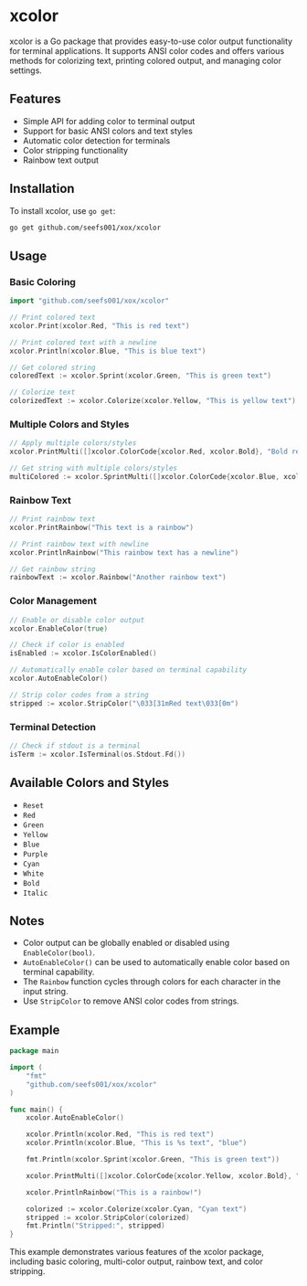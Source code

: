 # xcolor

xcolor is a Go package that provides easy-to-use color output functionality for terminal applications. It supports ANSI color codes and offers various methods for colorizing text, printing colored output, and managing color settings.

## Features

- Simple API for adding color to terminal output
- Support for basic ANSI colors and text styles
- Automatic color detection for terminals
- Color stripping functionality
- Rainbow text output

## Installation

To install xcolor, use `go get`:

```bash
go get github.com/seefs001/xox/xcolor
```

## Usage

### Basic Coloring

```go
import "github.com/seefs001/xox/xcolor"

// Print colored text
xcolor.Print(xcolor.Red, "This is red text")

// Print colored text with a newline
xcolor.Println(xcolor.Blue, "This is blue text")

// Get colored string
coloredText := xcolor.Sprint(xcolor.Green, "This is green text")

// Colorize text
colorizedText := xcolor.Colorize(xcolor.Yellow, "This is yellow text")
```

### Multiple Colors and Styles

```go
// Apply multiple colors/styles
xcolor.PrintMulti([]xcolor.ColorCode{xcolor.Red, xcolor.Bold}, "Bold red text")

// Get string with multiple colors/styles
multiColored := xcolor.SprintMulti([]xcolor.ColorCode{xcolor.Blue, xcolor.Italic}, "Italic blue text")
```

### Rainbow Text

```go
// Print rainbow text
xcolor.PrintRainbow("This text is a rainbow")

// Print rainbow text with newline
xcolor.PrintlnRainbow("This rainbow text has a newline")

// Get rainbow string
rainbowText := xcolor.Rainbow("Another rainbow text")
```

### Color Management

```go
// Enable or disable color output
xcolor.EnableColor(true)

// Check if color is enabled
isEnabled := xcolor.IsColorEnabled()

// Automatically enable color based on terminal capability
xcolor.AutoEnableColor()

// Strip color codes from a string
stripped := xcolor.StripColor("\033[31mRed text\033[0m")
```

### Terminal Detection

```go
// Check if stdout is a terminal
isTerm := xcolor.IsTerminal(os.Stdout.Fd())
```

## Available Colors and Styles

- `Reset`
- `Red`
- `Green`
- `Yellow`
- `Blue`
- `Purple`
- `Cyan`
- `White`
- `Bold`
- `Italic`

## Notes

- Color output can be globally enabled or disabled using `EnableColor(bool)`.
- `AutoEnableColor()` can be used to automatically enable color based on terminal capability.
- The `Rainbow` function cycles through colors for each character in the input string.
- Use `StripColor` to remove ANSI color codes from strings.

## Example

```go
package main

import (
    "fmt"
    "github.com/seefs001/xox/xcolor"
)

func main() {
    xcolor.AutoEnableColor()

    xcolor.Println(xcolor.Red, "This is red text")
    xcolor.Println(xcolor.Blue, "This is %s text", "blue")

    fmt.Println(xcolor.Sprint(xcolor.Green, "This is green text"))

    xcolor.PrintMulti([]xcolor.ColorCode{xcolor.Yellow, xcolor.Bold}, "This is bold yellow text")

    xcolor.PrintlnRainbow("This is a rainbow!")

    colorized := xcolor.Colorize(xcolor.Cyan, "Cyan text")
    stripped := xcolor.StripColor(colorized)
    fmt.Println("Stripped:", stripped)
}
```

This example demonstrates various features of the xcolor package, including basic coloring, multi-color output, rainbow text, and color stripping.
